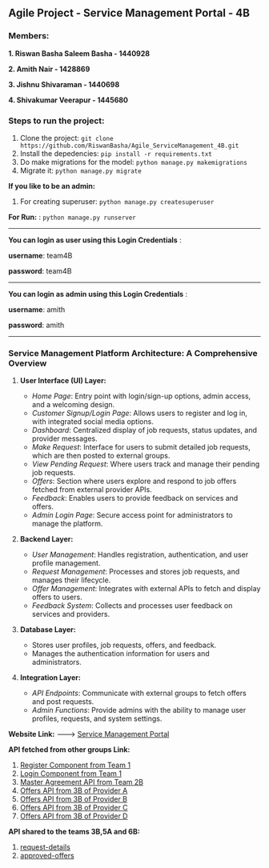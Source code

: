**<h2>Agile Project - Service Management Portal - 4B</h2>**

**<h3>Members:</h3>**

**1. Riswan Basha Saleem Basha - 1440928**

**2. Amith Nair - 1428869**

**3. Jishnu Shivaraman - 1440698**

**4. Shivakumar Veerapur - 1445680**



**<h3>Steps to run the project:</h3>**

1. Clone the project: `git clone https://github.com/RiswanBasha/Agile_ServiceManagement_4B.git`
2. Install the depedencies: `pip install -r requirements.txt`
3. Do make migrations for the model: `python manage.py makemigrations`
4. Migrate it: `python manage.py migrate`

**If you like to be an admin:**
1. For creating superuser: `python manage.py createsuperuser`

**For Run:** : `python manage.py runserver`

---------------------------------------------------------------

**You can login as user using this Login Credentials** : 

**username**: team4B

**password**: team4B

---------------------------------------------------------------
**You can login as admin using this Login Credentials** : 

**username**: amith

**password**: amith

---------------------------------------------------------------
### Service Management Platform Architecture: A Comprehensive Overview

1. **User Interface (UI) Layer:**
   - *Home Page*: Entry point with login/sign-up options, admin access, and a welcoming design.
   - *Customer Signup/Login Page*: Allows users to register and log in, with integrated social media options.
   - *Dashboard*: Centralized display of job requests, status updates, and provider messages.
   - *Make Request*: Interface for users to submit detailed job requests, which are then posted to external groups.
   - *View Pending Request*: Where users track and manage their pending job requests.
   - *Offers*: Section where users explore and respond to job offers fetched from external provider APIs.
   - *Feedback*: Enables users to provide feedback on services and offers.
   - *Admin Login Page*: Secure access point for administrators to manage the platform.

2. **Backend Layer:**
   - *User Management*: Handles registration, authentication, and user profile management.
   - *Request Management*: Processes and stores job requests, and manages their lifecycle.
   - *Offer Management*: Integrates with external APIs to fetch and display offers to users.
   - *Feedback System*: Collects and processes user feedback on services and providers.

3. **Database Layer:**
   - Stores user profiles, job requests, offers, and feedback.
   - Manages the authentication information for users and administrators.

4. **Integration Layer:**
   - *API Endpoints*: Communicate with external groups to fetch offers and post requests.
   - *Admin Functions*: Provide admins with the ability to manage user profiles, requests, and system settings.


**Website Link:**
---> [Service Management Portal](http://13.48.42.106:8000/)

**API fetched from other groups Link:**

1. [Register Component from Team 1](http://codexauthv2.onrender.com/api/register/)
2. [Login Component from Team 1](http://codexauthv2.onrender.com/api/login/)
3. [Master Agreement API from Team 2B](https://dg4gi3uw0m2xs.cloudfront.net/agreement/)
4. [Offers API from 3B of Provider A](http://ec2-52-90-1-48.compute-1.amazonaws.com:4000/users/offers?provider=A)
5. [Offers API from 3B of Provider B](http://ec2-52-90-1-48.compute-1.amazonaws.com:4000/users/offers?provider=B)
6. [Offers API from 3B of Provider C](http://ec2-52-90-1-48.compute-1.amazonaws.com:4000/users/offers?provider=C)
7. [Offers API from 3B of Provider D](http://ec2-52-90-1-48.compute-1.amazonaws.com:4000/users/offers?provider=D)

**API shared to the teams 3B,5A and 6B:**
1. [request-details](http://13.48.42.106:8000/request-details/)
2. [approved-offers](http://13.48.42.106:8000/approved-offers)
